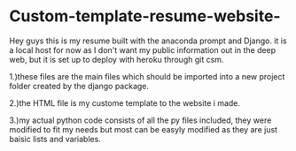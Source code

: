 # Custom-template-resume-website-
Hey guys this is my resume built with the anaconda prompt and Django. it is a local host for now as I don't want my public information out in the deep web, but it is set up to deploy with heroku through git csm.

1.)these files are the main files which should be imported into a new project folder created by the django package. 

2.)the HTML file is my custome template to the website i made.

3.)my actual python code consists of all the py files included, they were modified to fit my needs but most can be easyly modified as they are just baisic lists and variables.

